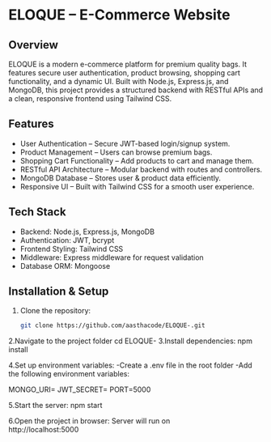 # ELOQUE – E-Commerce Website  

## Overview  
ELOQUE is a modern e-commerce platform for premium quality bags. It features secure user authentication, product browsing, shopping cart functionality, and a dynamic UI. Built with Node.js, Express.js, and MongoDB, this project provides a structured backend with RESTful APIs and a clean, responsive frontend using Tailwind CSS.  

## Features  
- User Authentication – Secure JWT-based login/signup system.  
- Product Management – Users can browse premium bags.  
- Shopping Cart Functionality – Add products to cart and manage them.  
- RESTful API Architecture – Modular backend with routes and controllers.  
- MongoDB Database – Stores user & product data efficiently.  
- Responsive UI – Built with Tailwind CSS for a smooth user experience.  

## Tech Stack  
- Backend: Node.js, Express.js, MongoDB  
- Authentication: JWT, bcrypt  
- Frontend Styling: Tailwind CSS  
- Middleware: Express middleware for request validation  
- Database ORM: Mongoose  

## Installation & Setup  
1. Clone the repository:  
   ```bash
   git clone https://github.com/aasthacode/ELOQUE-.git
2.Navigate to the project folder
cd ELOQUE-
 
3. Install dependencies:
npm install

4.Set up environment variables:
-Create a .env file in the root folder
-Add the following environment variables:

MONGO_URI=<your-mongodb-uri>
JWT_SECRET=<your-secret-key>
PORT=5000

5.Start the server:
npm start

6.Open the project in browser:
Server will run on  
http://localhost:5000
